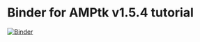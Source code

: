 # Binder for AMPtk v1.5.4 tutorial

[![Binder](https://mybinder.org/badge_logo.svg)](https://mybinder.org/v2/gh/NatPombubpa/Amptk_1.5.4/master)
